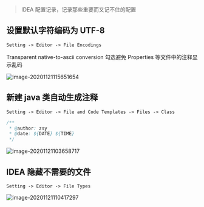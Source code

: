> IDEA 配置记录，记录那些重要而又记不住的配置

## 设置默认字符编码为 UTF-8

`Setting -> Editor -> File Encodings`

Transparent native-to-ascii conversion 勾选避免 Properties 等文件中的注释显示乱码

![image-20201121115651654](https://gitee.com/zsy0216/typora-image/raw/master/typora/image-20201121115651654.png)

## 新建 java 类自动生成注释

`Setting -> Editor -> File and Code Templates -> Files -> Class`

```java
/**
 * @author: zsy
 * @date: ${DATE} ${TIME}
 */
```

![image-20201121103658717](https://gitee.com/zsy0216/typora-image/raw/master/typora/image-20201121103658717.png)

## IDEA 隐藏不需要的文件

`Setting -> Editor -> File Types`

![image-20201121110417297](https://gitee.com/zsy0216/typora-image/raw/master/typora/image-20201121110417297.png)